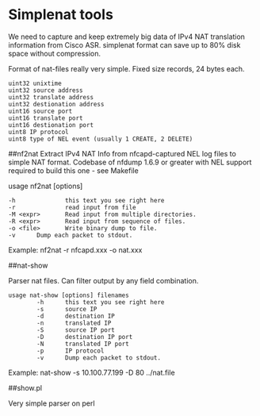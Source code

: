 # Simplenat tools

We need to capture and keep extremely big  data of IPv4 NAT translation information from Cisco ASR.
simplenat format can save up to 80% disk space without compression.

Format of nat-files really very simple.
Fixed size records, 24 bytes each.
```
uint32 unixtime
uint32 source address
uint32 translate address
uint32 destionation address
uint16 source port
uint16 translate port
uint16 destionation port
uint8 IP protocol
uint8 type of NEL event (usually 1 CREATE, 2 DELETE)
````

##nf2nat
Extract IPv4 NAT Info from nfcapd-captured  NEL log files to simple NAT format.
Codebase of nfdump 1.6.9 or greater with NEL support required to build this one - see Makefile

usage nf2nat [options] 
```
-h              this text you see right here
-r              read input from file
-M <expr>       Read input from multiple directories.
-R <expr>       Read input from sequence of files.
-o <file>       Write binary dump to file.
-v      Dump each packet to stdout.
````
Example:
    nf2nat -r nfcapd.xxx -o nat.xxx


##nat-show

Parser nat files.
Can filter output by any field combination.
```
usage nat-show [options] filenames 
        -h      this text you see right here
        -s      source IP
        -d      destination IP
        -n      translated IP
        -S      source IP port
        -D      destination IP port
        -N      translated IP port
        -p      IP protocol
        -v      Dump each packet to stdout.
```
Example:
nat-show -s 10.100.77.199 -D 80 ../nat.file

##show.pl

Very simple parser on perl


